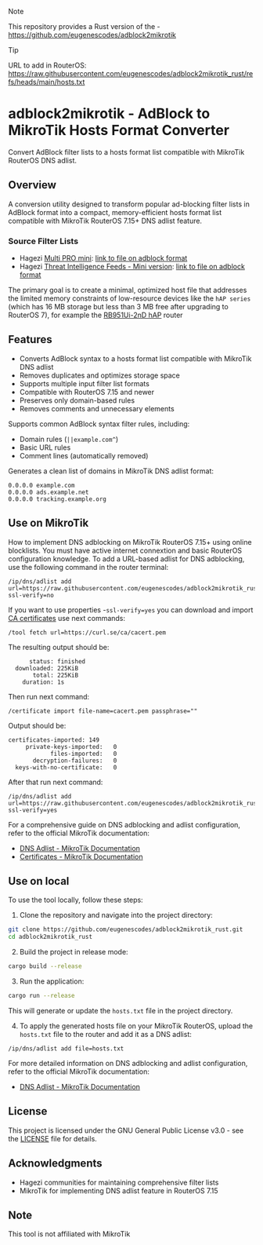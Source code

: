> [!NOTE]
> This repository provides a Rust version of the - https://github.com/eugenescodes/adblock2mikrotik

> [!TIP]
> URL to add in RouterOS: https://raw.githubusercontent.com/eugenescodes/adblock2mikrotik_rust/refs/heads/main/hosts.txt

# adblock2mikrotik - AdBlock to MikroTik Hosts Format Converter

Convert AdBlock filter lists to a hosts format list compatible with MikroTik RouterOS DNS adlist.

## Overview

A conversion utility designed to transform popular ad-blocking filter lists in AdBlock format into a compact, memory-efficient hosts format list compatible with MikroTik RouterOS 7.15+ DNS adlist feature.

### Source Filter Lists

- Hagezi [Multi PRO mini](https://github.com/hagezi/dns-blocklists?tab=readme-ov-file#ledger-multi-pro-mini-recommended-for-browsermobile-adblockers-): [link to file on adblock format](https://raw.githubusercontent.com/hagezi/dns-blocklists/main/adblock/pro.mini.txt)
- Hagezi [Threat Intelligence Feeds - Mini version](https://github.com/hagezi/dns-blocklists?tab=readme-ov-file#closed_lock_with_key-threat-intelligence-feeds---mini-version-): [link to file on adblock format](https://raw.githubusercontent.com/hagezi/dns-blocklists/main/adblock/tif.mini.txt)

The primary goal is to create a minimal, optimized host file that addresses the limited memory constraints of low-resource devices like the ```hAP series``` (which has 16 MB storage but less than 3 MB free after upgrading to RouterOS 7), for example the [RB951Ui-2nD hAP](https://mikrotik.com/product/RB951Ui-2nD) router

## Features

- Converts AdBlock syntax to a hosts format list compatible with MikroTik DNS adlist
- Removes duplicates and optimizes storage space
- Supports multiple input filter list formats
- Compatible with RouterOS 7.15 and newer
- Preserves only domain-based rules
- Removes comments and unnecessary elements

Supports common AdBlock syntax filter rules, including:

- Domain rules (`||example.com^`)
- Basic URL rules
- Comment lines (automatically removed)

Generates a clean list of domains in MikroTik DNS adlist format:

```text
0.0.0.0 example.com
0.0.0.0 ads.example.net
0.0.0.0 tracking.example.org
```

## Use on MikroTik

How to implement DNS adblocking on MikroTik RouterOS 7.15+ using online blocklists. You must have active internet connextion and basic RouterOS configuration knowledge.
To add a URL-based adlist for DNS adblocking, use the following command in the router terminal:

```routeros
/ip/dns/adlist add url=https://raw.githubusercontent.com/eugenescodes/adblock2mikrotik_rust/refs/heads/main/hosts.txt ssl-verify=no
```

If you want to use properties -`ssl-verify=yes` you can download and import [CA certificates](https://curl.se/docs/caextract.html) use next commands:

```routeros
/tool fetch url=https://curl.se/ca/cacert.pem
```

The resulting output should be:

```routeros
      status: finished
  downloaded: 225KiB  
       total: 225KiB  
    duration: 1s 
```

Then run next command:

```routeros
/certificate import file-name=cacert.pem passphrase=""                                                  
```

Output should be:

```routeros
certificates-imported: 149
     private-keys-imported:   0
            files-imported:   0
       decryption-failures:   0
  keys-with-no-certificate:   0
```

After that run next command:

```routeros
/ip/dns/adlist add url=https://raw.githubusercontent.com/eugenescodes/adblock2mikrotik_rust/refs/heads/main/hosts.txt ssl-verify=yes
```

For a comprehensive guide on DNS adblocking and adlist configuration, refer to the official MikroTik documentation:

- [DNS Adlist - MikroTik Documentation](https://help.mikrotik.com/docs/spaces/ROS/pages/37748767/DNS#DNS-Adlist)
- [Certificates - MikroTik Documentation](https://help.mikrotik.com/docs/spaces/ROS/pages/2555969/Certificates)

## Use on local

To use the tool locally, follow these steps:

1. Clone the repository and navigate into the project directory:

```bash
git clone https://github.com/eugenescodes/adblock2mikrotik_rust.git
cd adblock2mikrotik_rust
```

2. Build the project in release mode:

```bash
cargo build --release
```

3. Run the application:

```bash
cargo run --release
```

This will generate or update the `hosts.txt` file in the project directory.

4. To apply the generated hosts file on your MikroTik RouterOS, upload the `hosts.txt` file to the router and add it as a DNS adlist:

```routeros
/ip/dns/adlist add file=hosts.txt
```

For more detailed information on DNS adblocking and adlist configuration, refer to the official MikroTik documentation:

- [DNS Adlist - MikroTik Documentation](https://help.mikrotik.com/docs/spaces/ROS/pages/37748767/DNS#DNS-Adlist)

## License

This project is licensed under the GNU General Public License v3.0 - see the [LICENSE](LICENSE) file for details.

## Acknowledgments

- Hagezi communities for maintaining comprehensive filter lists
- MikroTik for implementing DNS adlist feature in RouterOS 7.15

## Note

This tool is not affiliated with MikroTik
